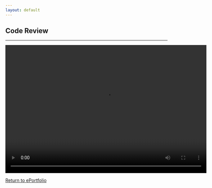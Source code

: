 ```yaml
---
layout: default
---
```


## Code Review
---

<video width="625" height="400" controls loop="">
<source src="/codeReview/CodeReview.mp4">
</video>
  

[Return to ePortfolio](../index.html)